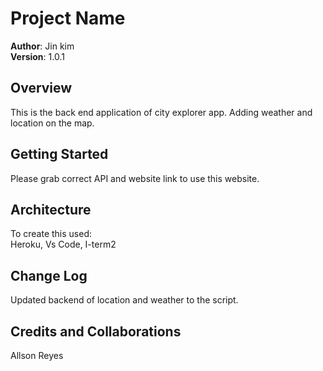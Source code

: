 # Project Name

**Author**: Jin kim  
**Version**: 1.0.1  

## Overview  
This is the back end application of city explorer app. Adding weather and location on the map.  

## Getting Started  
Please grab correct API and website link to use this website.   

## Architecture  
To create this used:  
Heroku, Vs Code, I-term2  
  
## Change Log   
Updated backend of location and weather to the script.  
  
## Credits and Collaborations  
Allson Reyes  
